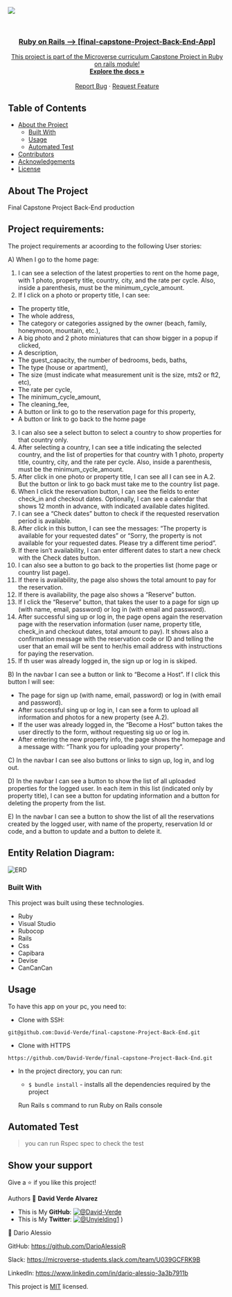 ![](https://img.shields.io/badge/Microverse-blueviolet)

<br />
<p align="center">
  <a href="https://github.com/David-Verde/final-capstone-Project-Back-End">
 

  <h3 align="center">Ruby on Rails --> [final-capstone-Project-Back-End-App]</h3>

  <p align="center">
    This project is part of the Microverse curriculum Capstone Project in Ruby on rails module!
    <br />
    <a href="https://github.com/David-Verde/final-capstone-Project-Back-End"><strong>Explore the docs »</strong></a>
    <br />
    <br />
    <a href="https://github.com/David-Verde/final-capstone-Project-Back-End/issues">Report Bug</a>
    ·
    <a href="https://github.com/David-Verde/final-capstone-Project-Back-End/issues">Request Feature</a>
  </p>
</p>

<!-- TABLE OF CONTENTS -->
## Table of Contents

* [About the Project](#about-the-project)
  * [Built With](#built-with)
  * [Usage](#usage)
  * [Automated Test](#automated-test)
* [Contributors](#contributors)
* [Acknowledgements](#acknowledgements)
* [License](#license)

<!-- ABOUT THE PROJECT -->
## About The Project
Final Capstone Project Back-End production



###
 <a href="https://github.com/David-Verde/final-capstone-Project-Back-End">
    
  </a>


## Project requirements:

The project requirements ar acoording to the following User stories:

A) When I go to the home page:
1. I can see a selection of the latest properties to rent on the home page, with 1 photo, property title, country, city,  and the rate per cycle. Also, inside a parenthesis, must be the minimum_cycle_amount.
2. If I click on a photo or property title, I can see:
- The property title,
- The whole address,
- The category or categories assigned by the owner (beach, family, honeymoon, mountain, etc.),
- A big photo and 2 photo miniatures that can show bigger in a popup if clicked,
- A description,
- The guest_capacity, the number of bedrooms, beds, baths,
- The type (house or apartment),
- The size (must indicate what measurement unit is the size, mts2 or ft2, etc),
- The rate per cycle,
- The minimum_cycle_amount,
- The cleaning_fee,
- A button or link to go to the reservation page for this property,
- A button or link to go back to the home page 

3. I can also see a select button to select a country to show properties for that country only.
4. After selecting a country, I can see a title indicating the selected country, and the list of properties for that country with 1 photo, property title, country, city,  and the rate per cycle.  Also, inside a parenthesis, must be the minimum_cycle_amount.
5. After click in one photo or property title, I can see all I can see in A.2. But the button or link to go back must take me to the country list page.
6. When I click the reservation button, I can see the fields to enter check_in and checkout dates. Optionally, I can see a calendar that shows 12 month in advance, with indicated available dates higlited.
7. I can see a “Check dates” button to check if the requested reservation period is available.
8. After click in this button, I can see the messages: “The property is available for your requested dates” or “Sorry, the property is not available for your requested dates. Please try a different time period”.
9. If there isn’t availability, I can enter different dates to start a new check with the Check dates button.
10. I can also see a button to go back to the properties list (home page or country list page).
11. If there is availability, the page also shows the total amount to pay for the reservation.
12. If there is availability, the page also shows a “Reserve” button.
13. If I click the “Reserve” button, that takes the user to a page for sign up (with name, email, password) or log in (with email and password).
14. After successful sing up or log in, the page opens again the reservation page with the reservation information (user name, property title, check_in and checkout dates, total amount to pay). It shows also a confirmation message with the reservation code or ID and telling the user that an email will be sent to her/his email address with instructions for paying the reservation.
15. If th user was already logged in, the sign up or log in is skiped.

B) In the navbar I can see a button or link to “Become a Host”. If I click this button I will see:
- The page for sign up (with name, email, password) or log in (with email and password).
- After successful sing up or log in, I can see a form to upload all information and photos for a new property (see A.2).
- If the user was already logged in, the “Become a Host” button takes the user directly to the form, without requesting sig uo or log in.
- After entering the new property info, the page shows the homepage and a message with: “Thank you for uploading your property”.

C) In the navbar I can see also buttons or links to sign up, log in, and log out.

D) In the navbar I can see a button to show the list of all uploaded properties for the logged user.
In each item in this list (indicated only by property title), I can see a button for updating information and a button for deleting the property from the list.

E) In the navbar I can see a button to show the list of all the reservations created by the logged user, with name of the property, reservation Id or code, and a button to update and a button to delete it.

## Entity Relation Diagram:

![ERD](../../../../../../../C:/Users/Dario/Documents/MICROVERSE/final_capstone/final-capstone-Project-Back-End/images/ERD.jpeg)



### Built With
This project was built using these technologies.
* Ruby
* Visual Studio
* Rubocop
* Rails
* Css
* Capibara
* Devise
* CanCanCan

<!-- INSTALLATION -->
## Usage

To have this app on your pc, you need to:

  - Clone with SSH:
  ```
git@github.com:David-Verde/final-capstone-Project-Back-End.git
  ```
  - Clone with HTTPS
  ```
https://github.com/David-Verde/final-capstone-Project-Back-End.git
  ```

* In the project directory, you can run:

  - `$ bundle install` - installs all the dependencies required by the project

  Run Rails s command to run Ruby on Rails console

## Automated Test
 > you can run Rspec spec to check the test



## Show your support

Give a :star: if you like this project!




Authors
👤 **David Verde Alvarez**
- This is My **GitHub**: [![@David-Verde](https://img.shields.io/github/followers/omarramoun?label=David&style=social)](https://github.com/David-Verde)
- This is My **Twitter**: [![@Unyielding1](https://img.shields.io/twitter/follow/omarramoun?label=David16&style=social)](https://twitter.com/UnyieldingOne)
)

👤 Dario Alessio

GitHub: https://github.com/DarioAlessioR

Slack: https://microverse-students.slack.com/team/U039GCFRK9B

LinkedIn: https://www.linkedin.com/in/dario-alessio-3a3b7911b

This project is [MIT](https://github.com/David-Verde/final-capstone-Project-Back-End/blob/develop/LICENSE) licensed.

